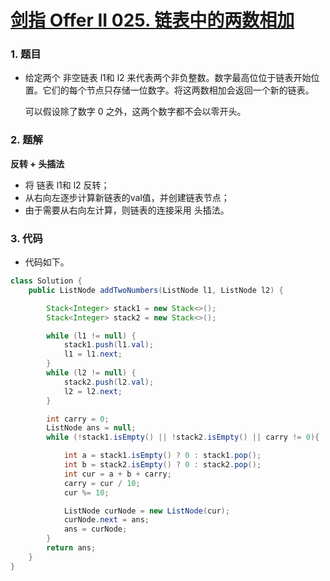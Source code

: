 # [剑指 Offer II 025. 链表中的两数相加](https://leetcode.cn/problems/lMSNwu/)

### 1. 题目

- 给定两个 非空链表 l1和 l2 来代表两个非负整数。数字最高位位于链表开始位置。它们的每个节点只存储一位数字。将这两数相加会返回一个新的链表。

  可以假设除了数字 0 之外，这两个数字都不会以零开头。




### 2. 题解

**反转 + 头插法**

- 将 链表 l1和 l2 反转；
- 从右向左逐步计算新链表的val值，并创建链表节点；
- 由于需要从右向左计算，则链表的连接采用 头插法。


### 3. 代码

- 代码如下。

```java
class Solution {
    public ListNode addTwoNumbers(ListNode l1, ListNode l2) {

        Stack<Integer> stack1 = new Stack<>();
        Stack<Integer> stack2 = new Stack<>();

        while (l1 != null) {
            stack1.push(l1.val);
            l1 = l1.next;
        }
        while (l2 != null) {
            stack2.push(l2.val);
            l2 = l2.next;
        }

        int carry = 0;
        ListNode ans = null;
        while (!stack1.isEmpty() || !stack2.isEmpty() || carry != 0){

            int a = stack1.isEmpty() ? 0 : stack1.pop();
            int b = stack2.isEmpty() ? 0 : stack2.pop();
            int cur = a + b + carry;
            carry = cur / 10;
            cur %= 10;

            ListNode curNode = new ListNode(cur);
            curNode.next = ans;
            ans = curNode;
        }
        return ans;
    }
}
```

